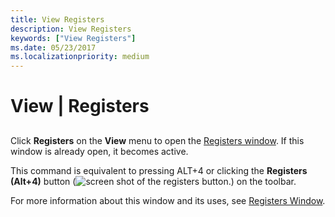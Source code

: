 ```yaml
---
title: View Registers
description: View Registers
keywords: ["View Registers"]
ms.date: 05/23/2017
ms.localizationpriority: medium
---
```


# View | Registers


## <span id="ddk_view_registers_dbg"></span><span id="DDK_VIEW_REGISTERS_DBG"></span>


Click **Registers** on the **View** menu to open the [Registers window](registers-window.md). If this window is already open, it becomes active.

This command is equivalent to pressing ALT+4 or clicking the **Registers (Alt+4)** button (![screen shot of the registers button.](images/tbreg.png)) on the toolbar.

For more information about this window and its uses, see [Registers Window](registers-window.md).

 

 





